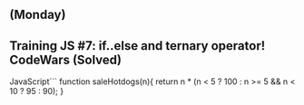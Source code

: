 ## (Monday)
## Training JS #7: if..else and ternary operator! CodeWars (Solved)

JavaScript```
function saleHotdogs(n){
  return n * (n < 5 ? 100 : n >= 5 && n < 10 ? 95 : 90);
}
```
